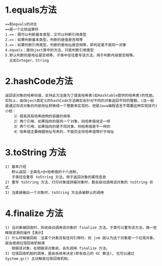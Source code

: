# 1.equals方法
    ==和equals的对比
    ==是一个比较运算符
    1.==：既可以判断基本类型，又可以判断引用类型
    2.==：如果判断基本类型，判断的是值是否相等
    3.==：如果判断引用类型，判断的是地址是否相等，即判定是不是同一对象
    4.equals：是Object类中的方法，只能判断引用类型
    5.默认判断的是地址是否相等，子类中往往重写该方法，用于判断内容是否相等。
      比如Integer，String
# 2.hashCode方法
    返回该对象的哈希码值，支持此方法是为了提高哈希表(如Hashtable提供的哈希表)的性能。
    实际上，由Object类定义的hashCode方法确实会针对不同的对象返回不同的整数。(这一般
    是通过将该对象的内部地址转换成一个整数来实现的，但是Java编程语言不需要这种实现技巧)
    小结：
        1）提高具有哈希结构的容器的效率
        2）两个引用，如果指向的是同一个对象，则哈希值肯定一样
        3）两个引用，如果指向的是不同对象，则哈希值是不一样的
        4）哈希值主要根据地址号来的，不能完全将哈希值等价于地址
# 3.toString 方法
    1) 基本介绍
       默认返回：全类名+@+哈希值的十六进制，
       子类往往重写 toString 方法，用于返回对象的属性信息
    2) 重写 toString 方法，打印对象或拼接对象时，都会自动调用该对象的 toString 形式.
    3) 当直接输出一个对象时，toString 方法会被默认的调用
# 4.finalize 方法
    1) 当对象被回收时，系统自动调用该对象的 finalize 方法。子类可以重写该方法，做一些释放资源的操作【演示】
    2) 什么时候被回收：当某个对象没有任何引用时，则 jvm 就认为这个对象是一个垃圾对象，就会使用垃圾回收机制来
       销毁该对象，在销毁该对象前，会先调用 finalize 方法。
    3) 垃圾回收机制的调用，是由系统来决定(即有自己的 GC 算法), 也可以通过 System.gc() 主动触发垃圾回收机制，


